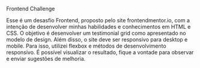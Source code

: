 Frontend Challenge

Esse é um desasfio Frontend, proposto pelo site frontendmentor.io, com a intenção de desenvolver minhas habilidades e conhecimentos em HTML e CSS. O objetivo é desenvolver um testimonial grid como apresentado no modelo de design. Além disso, o site deve ser responsivo para desktop e mobile. Para isso, utilizei flexbox e métodos de desenvolvimento responsivo. É possível visualizar o resultado, fique a vontade para observar e enviar sugestões de melhoria.
